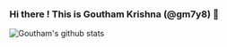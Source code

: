 ### Hi there ! This is Goutham Krishna (@gm7y8) 👋

<!--
**gm7y8/gm7y8** is a ✨ _special_ ✨ repository because its `README.md` (this file) appears on your GitHub profile.

Here are some ideas to get you started:

- 🔭 I’m currently working on ...
- 🌱 I’m currently learning ...
- 👯 I’m looking to collaborate on ...
- 🤔 I’m looking for help with ...
- 💬 Ask me about ...
- 📫 How to reach me: ...
- 😄 Pronouns: ...
- ⚡ Fun fact: ...
-->

![Goutham's github stats](https://github-readme-stats.vercel.app/api?username=gm7y8&show_icons=true&theme=radical)

